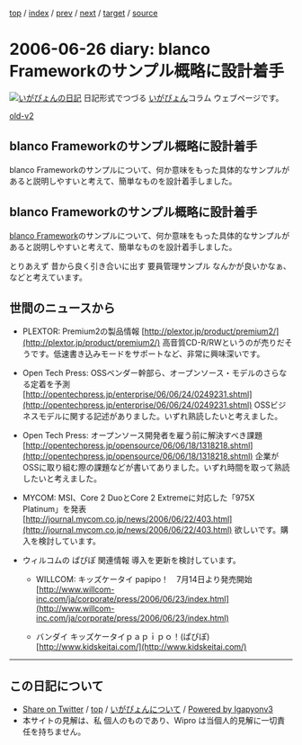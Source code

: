 [top](../index.html) 
 / [index](index.html) 
 / [prev](ig060624.html) 
 / [next](ig060628.html) 
 / [target](http://www.igapyon.jp/igapyon/diary/2006/ig060626.html) 
 / [source](https://github.com/igapyon/diary/blob/master/2006/ig060626.src.md) 

2006-06-26 diary: blanco Frameworkのサンプル概略に設計着手
=====================================================================================================
[![いがぴょんの日記](http://www.igapyon.jp/igapyon/diary/images/iga200306s.jpg "いがぴょん")](http://www.igapyon.jp/igapyon/diary/memo/memoigapyon.html) 日記形式でつづる [いがぴょん](http://www.igapyon.jp/igapyon/diary/memo/memoigapyon.html)コラム ウェブページです。

[old-v2](ig060626-orig.html)

## blanco Frameworkのサンプル概略に設計着手

blanco Frameworkのサンプルについて、何か意味をもった具体的なサンプルがあると説明しやすいと考えて、簡単なものを設計着手しました。


## blanco Frameworkのサンプル概略に設計着手

[blanco Framework](http://www.igapyon.jp/blanco/blanco.ja.html)のサンプルについて、何か意味をもった具体的なサンプルがあると説明しやすいと考えて、簡単なものを設計着手しました。

とりあえず 昔から良く引き合いに出す 要員管理サンプル なんかが良いかなぁ、などと考えています。

## 世間のニュースから

* PLEXTOR: Premium2の製品情報
  [http://plextor.jp/product/premium2/](http://plextor.jp/product/premium2/)
  高音質CD-R/RWというのが売りだそうです。低速書き込みモードをサポートなど、非常に興味深いです。
  
* Open Tech Press: OSSベンダー幹部ら、オープンソース・モデルのさらなる定着を予測
  [http://opentechpress.jp/enterprise/06/06/24/0249231.shtml](http://opentechpress.jp/enterprise/06/06/24/0249231.shtml)
  OSSビジネスモデルに関する記述がありました。いずれ熟読したいと考えました。
  
* Open Tech Press: オープンソース開発者を雇う前に解決すべき課題
  [http://opentechpress.jp/opensource/06/06/18/1318218.shtml](http://opentechpress.jp/opensource/06/06/18/1318218.shtml)
  企業がOSSに取り組む際の課題などが書いてありました。いずれ時間を取って熟読したいと考えました。
  
* MYCOM: MSI、Core 2 DuoとCore 2 Extremeに対応した「975X Platinum」を発表
  [http://journal.mycom.co.jp/news/2006/06/22/403.html](http://journal.mycom.co.jp/news/2006/06/22/403.html)
  欲しいです。購入を検討しています。
  
* ウィルコムの ぱぴぽ 関連情報
  導入を更新を検討しています。
  
  * WILLCOM: キッズケータイ papipo！　7月14日より発売開始
  [http://www.willcom-inc.com/ja/corporate/press/2006/06/23/index.html](http://www.willcom-inc.com/ja/corporate/press/2006/06/23/index.html)
    
  * バンダイ キッズケータイｐａｐｉｐｏ！(ぱぴぽ)
  [http://www.kidskeitai.com/](http://www.kidskeitai.com/)


----------------------------------------------------------------------------------------------------

## この日記について

* [Share on Twitter](https://twitter.com/intent/tweet?hashtags=igapyon%2Cdiary%2C%E3%81%84%E3%81%8C%E3%81%B4%E3%82%87%E3%82%93&text=blanco+Framework%E3%81%AE%E3%82%B5%E3%83%B3%E3%83%97%E3%83%AB%E6%A6%82%E7%95%A5%E3%81%AB%E8%A8%AD%E8%A8%88%E7%9D%80%E6%89%8B&url=http%3A%2F%2Fwww.igapyon.jp%2Figapyon%2Fdiary%2F2006%2Fig060626.html) / [top](../index.html) / [いがぴょんについて](http://www.igapyon.jp/igapyon/diary/memo/memoigapyon.html) / [Powered by Igapyonv3](https://github.com/igapyon/igapyonv3)
* 本サイトの見解は、私 個人のものであり、Wipro は当個人的見解に一切責任を持ちません。 
